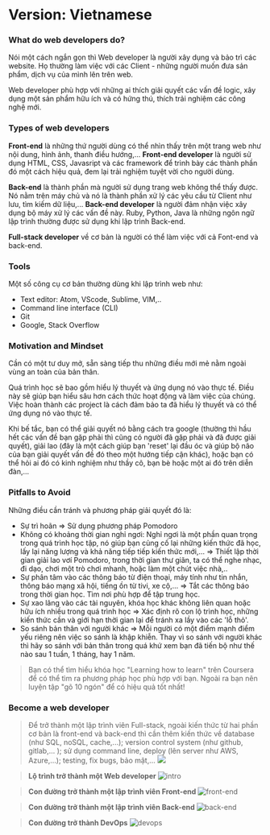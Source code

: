 Version: Vietnamese
=================================
### What do web developers do?

Nói một cách ngắn gọn thì Web developer là người xây dụng và bảo trì các website. Họ thường làm việc với các Client -  những người muốn đưa sản phẩm, dịch vụ của mình lên trên web.

Web developer phù hợp với những ai thích giải quyết các vấn đề logic, xây dụng một sản phẩm hữu ích và có hứng thú, thích trải nghiệm các công nghệ mới.

### Types of web developers

**Front-end** là những thứ người dùng có thể nhìn thấy trên một trang  web như nội dung, hình ảnh, thanh điều hướng,... **Front-end developer** là người sử dụng HTML, CSS, Javasript và các framework để  trình bày các thành phần đó một cách hiệu quả, đem lại trải nghiệm tuyệt vời cho người dùng.

**Back-end** là thành phần mà người sử dụng trang web không thể thấy được. Nó nằm trên máy chủ và nó là thành phần xử lý các yêu cầu từ Client như lưu, tìm kiếm dữ liệu,... **Back-end developer** là người đảm nhận việc xây dụng bộ máy xử lý các vấn đề này. Ruby, Python, Java là những ngôn ngữ lập trình thường được sử  dụng khi lập trình Back-end.

**Full-stack developer** về cơ bản là người có thể làm việc với cả Font-end và back-end.

### Tools

Một số công cụ cơ bản thường dùng khi lập trình web như:

  - Text editor: Atom, VScode, Sublime, VIM,..
  - Command line interface (CLI)
  - Git
  - Google, Stack Overflow

### Motivation and Mindset

Cần có một tư duy mở, sẵn sàng tiếp thu những điều mới mẻ nằm ngoài vùng an toàn của bản thân.

Quá trình học sẽ bao gồm hiểu lý thuyết và ứng dụng nó vào thực tế. Điều này sẽ giúp bạn hiểu sâu hơn cách thức hoạt động và làm việc của chúng. Việc hoàn thành các project là cách đảm bảo ta đã hiểu lý thuyết và có thể ứng dụng nó vào thực tế.

Khi bế tắc, bạn có thể giải quyết nó bằng cách tra google (thường thì hầu hết các vấn đề bạn gặp phải thì cũng có người đã gặp phải và đã được giải quyết), giải lao (đây là một cách giúp bạn 'reset' lại đầu óc và giúp bộ não của bạn giải quyết vấn đề đó theo một hướng tiếp cận khác), hoặc bạn có thể hỏi ai đó có kinh nghiệm như thầy cô, bạn bè hoặc một ai đó trên diễn đàn,...

### Pitfalls to Avoid

Những điều cần tránh và phương pháp giải quyết đó là:
  - Sự trì hoãn => Sử dụng phương pháp Pomodoro
  - Không có khoảng thời gian nghỉ ngơi: Nghỉ ngơi là một phần quan trọng trong quá trình học tập, nó giúp bạn củng cố lại những kiến thức đã học, lấy lại năng lượng và khả năng tiếp tiếp kiến thức mới,... => Thiết lập thời gian giải lao vơí Pomodoro, trong thời gian thư giãn, ta có thể nghe nhạc, đi dạo, chơi một trò chơi mhanh, hoặc làm một chút việc nhà,..
  - Sự phân tâm vào các thông báo từ điện thoại, máy tính như tin nhắn, thông báo mạng xã hội, tiếng ồn từ tivi, xe cộ,... => Tắt các thông báo trong thời gian học. Tìm nơi phù hợp để tập trung học.
  - Sự xao lãng vào các tài nguyên, khóa học khác không liên quan hoặc hữu ích nhiều trong quá trình học => Xác định rõ con lộ trình học, những kiến thức cần và giới hạn thời gian lại để tránh xa lầy vào các 'lỗ thỏ'.
  - So sánh bản thân với người khác => Mỗi người có một điểm mạnh điểm yếu riêng nên việc so sánh là khập khiễn. Thay vì so sánh với người khác thì hãy so sánh với bản thân trong quá khứ xem bạn đã tiến bộ như thế nào sau 1 tuần, 1 tháng, hay 1 năm.

  > Bạn có thể tìm hiểu khóa học "Learning how to learn" trên Coursera để có thể tìm ra phương pháp học phù hợp với bạn. Ngoài ra bạn nên luyện tập "gõ 10 ngón" để có hiệu quả tốt nhất!

### Become a web developer
 > Để trở thành một lập trình viên Full-stack, ngoài kiến thức từ hai phần cơ bản là front-end và back-end thì cần thêm kiến thức về database (như SQL, noSQL, cache,...); version control system (như github, gitlab,... ); sử dụng command line, deploy (lên server như AWS, Azure,...); testing, fix bugs, bảo mật,...
 > ![](./images/fullstack.webp)

> **Lộ trình trở thành một Web developer**
> ![intro](./images/intro-web-developer.png)

> **Con đường trở thành một lập trình viên Front-end**
> ![front-end](./images/frontend.png)

> **Con đường trở thành một lập trình viên Back-end**
> ![back-end](./images/backend.png)

> **Con đường trở thành DevOps**
> ![devops](./images/devops.png)